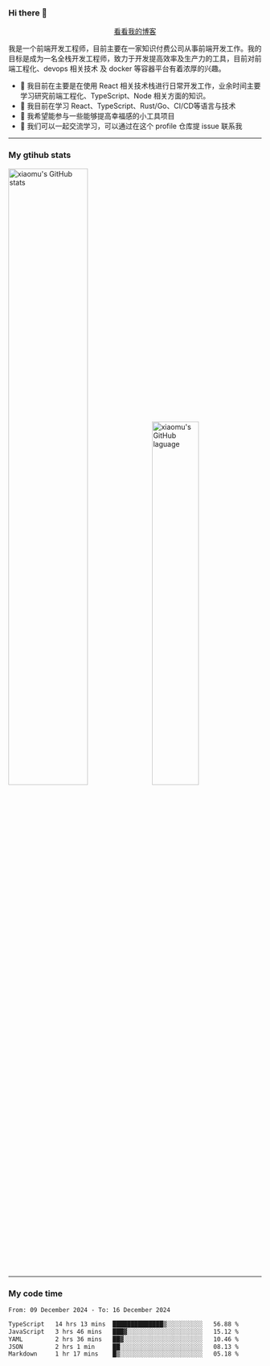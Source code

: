 ### Hi there 👋

<p align="center">
  <a href="https://blog.realjacket.fun">看看我的博客</a>
</p>

我是一个前端开发工程师，目前主要在一家知识付费公司从事前端开发工作。我的目标是成为一名全栈开发工程师，致力于开发提高效率及生产力的工具，目前对前端工程化、devops 相关技术 及 docker 等容器平台有着浓厚的兴趣。

- 🔭 我目前在主要是在使用 React 相关技术栈进行日常开发工作，业余时间主要学习研究前端工程化、TypeScript、Node 相关方面的知识。
- 🌱 我目前在学习 React、TypeScript、Rust/Go、CI/CD等语言与技术
- 👯 我希望能参与一些能够提高幸福感的小工具项目
- 💬 我们可以一起交流学习，可以通过在这个 profile 仓库提 issue 联系我

***

### My gtihub stats

<a><img src="https://github-readme-stats-git-masterrstaa-rickstaa.vercel.app/api?username=real-jacket&&show_icons=true" title="xiaomu's GitHub stats" alt="xiaomu's GitHub stats" style="width:56%;"/></a>
<a><img src="https://github-readme-stats-git-masterrstaa-rickstaa.vercel.app/api/top-langs/?username=real-jacket&layout=compact" title="xiaomu's GitHub laguage" alt="xiaomu's GitHub laguage" style="width:43%;"/><a/>

***

### My code time

<!--START_SECTION:waka-->

```txt
From: 09 December 2024 - To: 16 December 2024

TypeScript   14 hrs 13 mins  ██████████████▒░░░░░░░░░░   56.88 %
JavaScript   3 hrs 46 mins   ███▓░░░░░░░░░░░░░░░░░░░░░   15.12 %
YAML         2 hrs 36 mins   ██▓░░░░░░░░░░░░░░░░░░░░░░   10.46 %
JSON         2 hrs 1 min     ██░░░░░░░░░░░░░░░░░░░░░░░   08.13 %
Markdown     1 hr 17 mins    █▒░░░░░░░░░░░░░░░░░░░░░░░   05.18 %
```

<!--END_SECTION:waka-->
